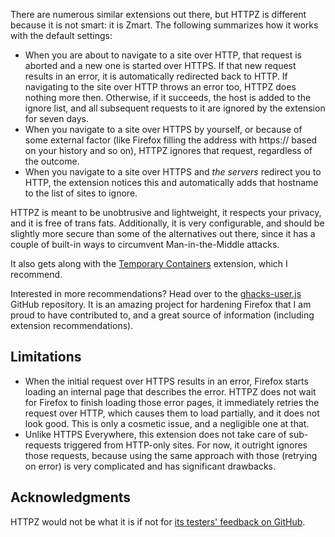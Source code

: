 There are numerous similar extensions out there, but HTTPZ is different because it is not smart: it is Zmart. The following summarizes how it works with the default settings:
- When you are about to navigate to a site over HTTP, that request is aborted and a new one is started over HTTPS. If that new request results in an error, it is automatically redirected back to HTTP. If navigating to the site over HTTP throws an error too, HTTPZ does nothing more then. Otherwise, if it succeeds, the host is added to the ignore list, and all subsequent requests to it are ignored by the extension for seven days.
- When you navigate to a site over HTTPS by yourself, or because of some external factor (like Firefox filling the address with https:// based on your history and so on), HTTPZ ignores that request, regardless of the outcome.
- When you navigate to a site over HTTPS and *the servers* redirect you to HTTP, the extension notices this and automatically adds that hostname to the list of sites to ignore.

HTTPZ is meant to be unobtrusive and lightweight, it respects your privacy, and it is free of trans fats. Additionally, it is very configurable, and should be slightly more secure than some of the alternatives out there, since it has a couple of built-in ways to circumvent Man-in-the-Middle attacks.

It also gets along with the [Temporary Containers][TC] extension, which I recommend.

Interested in more recommendations? Head over to the [ghacks-user.js][user.js] GitHub repository. It is an amazing project for hardening Firefox that I am proud to have contributed to, and a great source of information (including extension recommendations).

Limitations
------------
- When the initial request over HTTPS results in an error, Firefox starts loading an internal page that describes the error. HTTPZ does not wait for Firefox to finish loading those error pages, it immediately retries the request over HTTP, which causes them to load partially, and it does not look good. This is only a cosmetic issue, and a negligible one at that.
- Unlike HTTPS Everywhere, this extension does not take care of sub-requests triggered from HTTP-only sites. For now, it outright ignores those requests, because using the same approach with those (retrying on error) is very complicated and has significant drawbacks.

Acknowledgments
---------------
HTTPZ would not be what it is if not for [its testers' feedback on GitHub][issues].

[TC]: https://addons.mozilla.org/firefox/addon/temporary-containers/
[user.js]: https://github.com/ghacksuserjs/ghacks-user.js
[issues]: https://github.com/claustromaniac/httpz/issues
